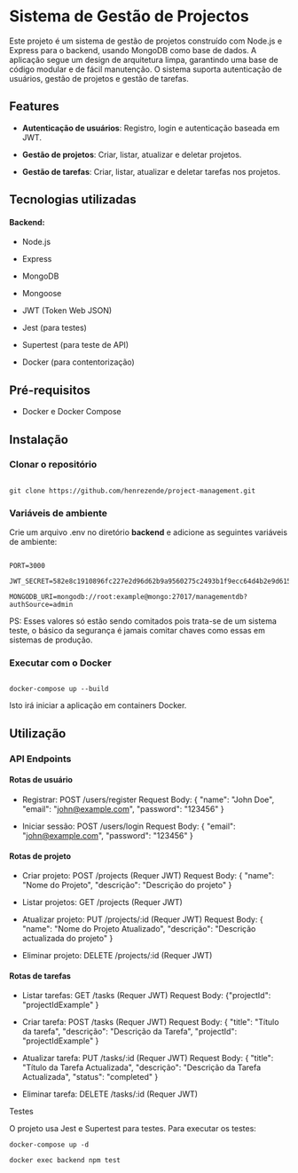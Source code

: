 # Sistema de Gestão de Projectos

Este projeto é um sistema de gestão de projetos construído com Node.js e Express para o backend, usando MongoDB como base de dados. A aplicação segue um design de arquitetura limpa, garantindo uma base de código modular e de fácil manutenção. O sistema suporta autenticação de usuários, gestão de projetos e gestão de tarefas.

## Features

- **Autenticação de usuários**: Registro, login e autenticação baseada em JWT.

- **Gestão de projetos**: Criar, listar, atualizar e deletar projetos.

- **Gestão de tarefas**: Criar, listar, atualizar e deletar tarefas nos projetos.

## Tecnologias utilizadas

#### Backend:

- Node.js

- Express

- MongoDB

- Mongoose

- JWT (Token Web JSON)

- Jest (para testes)

- Supertest (para teste de API)

- Docker (para contentorização)

## Pré-requisitos

- Docker e Docker Compose

## Instalação

### Clonar o repositório

```

git clone https://github.com/henrezende/project-management.git

```

### Variáveis de ambiente

Crie um arquivo .env no diretório **backend** e adicione as seguintes variáveis de ambiente:

```

PORT=3000

JWT_SECRET=582e8c1910896fc227e2d96d62b9a9560275c2493b1f9ecc64d4b2e9d6156578

MONGODB_URI=mongodb://root:example@mongo:27017/managementdb?authSource=admin

```

PS: Esses valores só estão sendo comitados pois trata-se de um sistema teste, o básico da segurança é jamais comitar chaves como essas em sistemas de produção.

### Executar com o Docker

```

docker-compose up --build

```

Isto irá iniciar a aplicação em containers Docker.

## Utilização

### API Endpoints

#### Rotas de usuário

- Registrar: POST /users/register
  Request Body: { "name": "John Doe", "email": "john@example.com", "password": "123456" }

- Iniciar sessão: POST /users/login
  Request Body: { "email": "john@example.com", "password": "123456" }

#### Rotas de projeto

- Criar projeto: POST /projects (Requer JWT)
  Request Body: { "name": "Nome do Projeto", "descrição": "Descrição do projeto" }

- Listar projetos: GET /projects (Requer JWT)

- Atualizar projeto: PUT /projects/:id (Requer JWT)
  Request Body: { "name": "Nome do Projeto Atualizado", "descrição": "Descrição actualizada do projeto" }

- Eliminar projeto: DELETE /projects/:id (Requer JWT)

#### Rotas de tarefas

- Listar tarefas: GET /tasks (Requer JWT)
  Request Body: {"projectId": "projectIdExample" }

- Criar tarefa: POST /tasks (Requer JWT)
  Request Body: { "title": "Título da tarefa", "descrição": "Descrição da Tarefa", "projectId": "projectIdExample" }

- Atualizar tarefa: PUT /tasks/:id (Requer JWT)
  Request Body: { "title": "Título da Tarefa Actualizada", "descrição": "Descrição da Tarefa Actualizada", "status": "completed" }

- Eliminar tarefa: DELETE /tasks/:id (Requer JWT)

Testes

O projeto usa Jest e Supertest para testes. Para executar os testes:

```
docker-compose up -d

docker exec backend npm test
```
